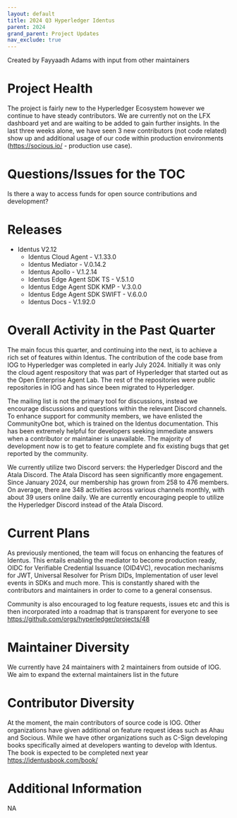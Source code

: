 ```yaml
---
layout: default
title: 2024 Q3 Hyperledger Identus
parent: 2024
grand_parent: Project Updates
nav_exclude: true
---
```


Created by Fayyaadh Adams with input from other maintainers


# Project Health

The project is fairly new to the Hyperledger Ecosystem however we continue to have steady contributors. We are currently not on the LFX dashboard yet and are waiting to be added to gain further insights. In the last three weeks alone, we have seen 3 new contributors (not code related) show up and additional usage of our code within production environments (https://socious.io/ - production use case). 


# Questions/Issues for the TOC

Is there a way to access funds for open source contributions and development? 


# Releases

  * Identus V2.12
    * Identus Cloud Agent - V.1.33.0
    * Identus Mediator - V.0.14.2
    * Identus Apollo - V.1.2.14
    * Identus Edge Agent SDK TS - V.5.1.0
    * Identus Edge Agent SDK KMP - V.3.0.0
    * Identus Edge Agent SDK SWIFT - V.6.0.0
    * Identus Docs - V.1.92.0



# Overall Activity in the Past Quarter

The main focus this quarter, and continuing into the next, is to achieve a rich set of features within Identus. The contribution of the code base from IOG to Hyperledger was completed in early July 2024. Initially it was only the cloud agent respository that was part of Hyperledger that started out as the Open Enterprise Agent Lab. The rest of the repositories were public repositories in IOG and has since been migrated to Hyperledger. 

The mailing list is not the primary tool for discussions, instead we encourage discussions and questions within the relevant Discord channels. To enhance support for community members, we have enlisted the CommunityOne bot, which is trained on the Identus documentation. This has been extremely helpful for developers seeking immediate answers when a contributor or maintainer is unavailable. The majority of development now is to get to feature complete and fix existing bugs that get reported by the community. 

We currently utilize two Discord servers: the Hyperledger Discord and the Atala Discord. The Atala Discord has seen significantly more engagement. Since January 2024, our membership has grown from 258 to 476 members. On average, there are 348 activities across various channels monthly, with about 39 users online daily. We are currently encouraging people to utilize the Hyperledger Discord instead of the Atala Discord.


# Current Plans

As previously mentioned, the team will focus on enhancing the features of Identus. This entails enabling the mediator to become production ready, OIDC for Verifiable Credential Issuance (OID4VC), revocation mechanisms for JWT, Universal Resolver for Prism DIDs, Implementation of  user level events in SDKs and much more. This is constantly shared with the contributors and maintainers in order to come to a general consensus. 

Community is also encouraged to log feature requests, issues etc and this is then incorporated into a roadmap that is transparent for everyone to see https://github.com/orgs/hyperledger/projects/48


# Maintainer Diversity

We currently have 24 maintainers with 2 maintainers from outside of IOG. We aim to expand the external maintainers list in the future

# Contributor Diversity

At the moment, the main contributors of source code is IOG. Other organizations have given additional on feature request ideas such as Ahau and Socious. While we have other organizations such as C-Sign developing books specifically aimed at developers wanting to develop with Identus. The book is expected to be completed next year https://identusbook.com/book/


# Additional Information

NA
